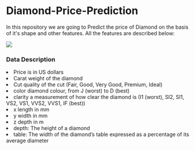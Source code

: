 # Diamond-Price-Prediction
In this repository we are going to Predict the price of Diamond on the basis of it's shape and other features. All the features are described below:

<img src="image/diamond.jpg">

### Data Description
<li>Price is in US dollars</li>
<li>Carat weight of the diamond</li>
<li>Cut quality of the cut (Fair, Good, Very Good, Premium, Ideal)</li>
<li>color diamond colour, from J (worst) to D (best)</li>
<li>clarity a measurement of how clear the diamond is (I1 (worst), SI2, SI1, VS2, VS1, VVS2, VVS1, IF (best))</li>
<li>x length in mm</li>
<li>y width in mm</li>
<li>z depth in m</li>
<li>depth: The height of a diamond</li>
<li>table: The width of the diamond’s table expressed as a percentage of its average diameter</li>
